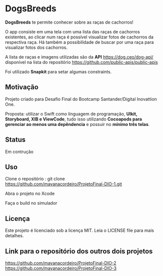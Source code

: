 
# DogsBreeds


**DogsBreeds** te permite conhecer sobre as raças de cachorros!

O app consiste em uma tela com uma lista das raças de cachorros existentes, ao clicar num raça é possível visualizar fotos de cachorros da respectiva raça. Há também a possibilidade de buscar por uma raça para visualizar fotos dos cachorros. 

A lista de raças e imagens utilizadas são da **API** https://dog.ceo/dog-api/ disponível na lista do repositório https://github.com/public-apis/public-apis

Foi utilizado **Snapkit** para setar algumas constraints.

## Motivação

Projeto criado para Desafio Final do Bootcamp Santander/Digital Inovattion One.

Proposta: utilizar o Swift como linguagem de programação, **UIkit, Storyboard, XIB e ViewCode**, tudo isso utilizando **Cocoapods para gerenciar ao menos uma depêndencia** e possuir no **mínimo três telas**.

## Status

Em contrução

## Uso
Clone o repositório : git clone https://github.com/mayanacordeiro/ProjetoFinal-DIO-1.git

Abra o projeto no Xcode

Faça o build no simulador

## Licença 
Este projeto é licenciado sob a licença MIT. Leia o LICENSE file para mais detalhes.

## Link para o repositório dos outros dois projetos
https://github.com/mayanacordeiro/ProjetoFinal-DIO-2
https://github.com/mayanacordeiro/ProjetoFinal-DIO-3
